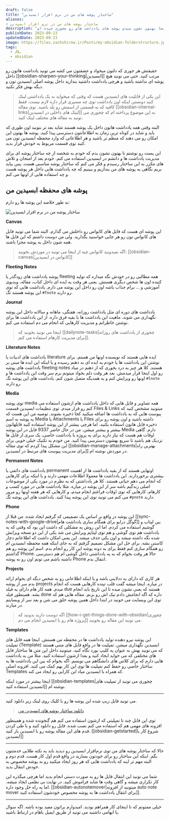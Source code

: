 ```yaml
---
draft: false
title: "ساختار پوشه های من در نرم افزار ابسیدین"
aliases: 
- ساختار پوشه های من در نرم افزار ابسیدین
description: "برای اینکه یادداشت های مرتبی داشته باشید اول باید پوشه هاتون هم مرتب باشه. اینجا بهتون نشون میدم پوشه های یادداشت هام رو چجوری چیده ام."
publishDate: 2023-09-23
updatedDate: 2023-09-23
image: https://files.zachshirow.ir/Posts/my-obsidian-folderstructure.jpg
tags:
  - بلاگ
  - obsidian
---
```



حقیقتش هر جوری که دلتون میخواد و عشقتون می کشه می تونید یادداشت هاتون رو داخل [[obsidian-sharpen-your-thinking|ابسیدین]] مرتب کنید. حتی می تونید هیچ پوشه ای نداشته باشید و هرچی یادداشت داشتید بندازید داخل پوشه اصلی ابسیدین تون و دیگه بهش فکر نکنید. 

> این یکی از قابلیت های ابسیدین هست که وقتی که میخواید به یک یادداشتی لینک کنید دونستن اینکه اون یادداشت توی چه مسیری قرار داره لازم نیست. فقط کافیه که یه قسمتی از اسمش رو بلد باشید. توی مقاله [[obsidian-internal-links|لینک های داخلی در ابسیدین]] به این موضوع پرداخته ام که چجوری می تونید به مقاله های مختلف لینک کنید.

البته وقتی همه یادداشت هاتون داخل یک پوشه هستند شاید بعد تر نتونید اون طوری که باید و شاید در کوتاه ترین زمان به اطلاعاتتون دسترسی پیدا کنید. پوشه ها بهتون این امکان رو می دهند که منظم تر باشید و هر اطلاعاتی که وارد محفظه ابسیدین تون می کنید توی قسمت مربوط به خودش قرار بدید. 

این پست رو نوشتم تا بهتون نشون بدم که خودم به شخصه از چه ساختار پوشه ای برای مدیریت یادداشت ها و دانشم در ابسیدین استفاده می کنم. خودم بعد از امتحان و تلاش های مکرر به این ساختار رسیدم و فکر می کنم که ساختار پوشه مناسبی هست. پس بیاید بریم نگاهی به پوشه های من بندازیم و ببینیم که چه یادداشت هایی داخل هر پوشه هست و چه استفاده هایی از اونها می کنم. 

## پوشه های محفظه ابسیدین من

به طور خلاصه این پوشه ها رو دارم: 

![ساختار پوشه من در نرم افزار ابسیدین](https://files.zachshirow.ir/Posts/my-obsidian-folderstructure01.png)

**Canvas**

این پوشه ای هست که فایل های کانواس رو داخلش می گذارم. البته شما می تونید فایل های کانواس تون رو هر جایی خواستید بگذارید. ولی من دوست داشتم که این فایل ها همه شون داخل یه پوشه مجزا باشند. 

> اگه نمیدونید کانواس چیه از اینجا می تونید در موردش بخونید: [[obsidian-canvas|کانواس در ابسیدین]]


**Fleeting Notes**

پوشه یادداشت های زودگذر یا fleeting همه مطالبی رو در خودش نگه میداره که تولید کننده اون ها شخص دیگری هستش. یعنی هر وقت یه ایده ای داخل کتاب، مقاله، ویدیوی آموزشی و ... برام جذاب باشه اون رو داخل این پوشه می ذارم. یادداشت هایی که توی این پوشه هستند تگ `#fnote` رو دارند.

**Journal**

یادداشت های دوره ای مثل یادداشت روزانه، هفتگی، ماهانه و سالانه داخل این پوشه نگهداری می شوند. ماهیت این یادداشت ها با بقیه فرق داره. از این یادداشت ها برای نوشتن خاطراتم و مدیریت کارهایی که انجام می دم استفاده می کنم. 

> اینجا می تونید بخونید که [[dailynote-tasks|چجوری از یادداشت های روزانه برای مدیریت کارهام استفاده می کنم]].

**Literature Notes**

یادداشت های ادبیات یا literature ایده هایی هستند که نویسنده اونها من هستم. برای نوشتن این یادداشت ها یا خودم یه ایده ای به ذهنم رسیده و یا اینکه این ایده ها مبنی بر یادداشت های پوشه fleeting notes هستند. کلا هر چیز به درد بخوری که از ذهنم در میاد رو اول اینجا قرار میدمش. بعد هر وقت دلم بخواد میتونم برم سر وقت این یادداشت ها و اونها رو ویرایش کنم و به همدیگه متصل شون کنم. یادداشت های این پوشه تگ `#lnote` رو دارند.

**Media**

توی پوشه media همه تصاویر و فایل هایی که داخل یادداشت هام ازشون استفاده می کنم رو قرار میدم. توی تنظیمات ابسیدین قسمت Files & Links میتونید مشخص کنید که پیوست هایی که به یادداشت ها اضافه میکنید کجا ذخیره بشوند. توصیه من این هست که یه پوشه به اسم Media یا Attachments یا Files داشته باشید و اون پوشه رو برای ذخیره فایل هاتون استفاده بکنید. اما هرچی بیشتر از این پوشه استفاده کنید فایلهاتون بیشتر و بیشتر میشن. من در حال حاضر 9337 فایل در این پوشه Media دارم. گاهی اوقات هم هست که نیاز دارید برای یه پروژه یا یادداشت خاصی، یک سری از فایل ها نزدیک هم باشند تا سریع بهشون دسترسی پیدا کنید. من خودم یه تکنیک خیلی خوبی برای این مشکل پیدا کردم که توی مقاله [[obsidian-manage-attachments|بهترین راه برای مدیریت پیوست های مرتبط در ابسیدین]] در موردش نوشته ام.


**Permanent Notes**

یادداشت های دائمی یا permanent اونهایی هستند که از بقیه یادداشت ها از اهمیت بیشتری برخوردارند. این یادداشت ها معمولا اطلاعات مهمی دارند و یا اینکه برای کارهایی که انجام می دهم حیاتی هستند. کلا هر یادداشتی که به نظرم در مورد یکی از موضوعات اصلی زندگیم باشه سر از این پوشه در میاره. مثلا یادداشت هایی در مورد کسب و کارهام، کارهایی که توی اوقات فراغتم انجام میدم، و کارهایی که هر هفته اونها رو مرور می کنم می تونید توی این پوشه پیدا کنید. یادداشت های این پوشه تگ `#pnote` دارند.

**Phone**

این پوشه در واقع بر اساس یک تصمیمی که گرفتم ایجاد شده. من قبلا از [[sync-notes-with-google-drive|گوگل درایو برای همگام سازی یادداشت هام]] بین لپتاپ و گوشیم استفاده می کردم. اما این روش یه مشکلی که داشت این بود که وقتی که یه یادداشت هم توی گوشی و هم توی لپتاپم ویرایش می شد یکی از این دو نسخه ویرایش شده نگه داشته میشد و اون یکی حذف میشد. این یعنی امکان داشت که اطلاعاتم دچار کاستی بشه. برای حل این مشکل تصمیم گرفتم که به جای اینکه همه محفظه ابسیدین ام رو همگام سازی کنم فقط برای یه دونه پوشه این کار رو انجام بدم. اسم این پوشه رو هم گذاشتم Phone. حالا هر وقت بخوام که به یه یادداشتی داخل گوشی ام هم دسترسی داشته باشم می تونم اون رو به پوشه Phone انتقال بدم. 

**Projects**

هر کاری که دارای یه ددلاینی باشه و یا اینکه اطلاعاتی رو به شخص دیگه ای بخوام ارائه بدم سر از پوشه projects در میاره. اینجا میشه گفت قلب تپنده کارهایی هست که انجام میدم. همه کار هام دارای یه فیلد due هستند که یعنی نشون میده تا این تاریخ باید انجام بشه. همینطور فیلد done داره که اگه انجامش دادم تیک اش رو بزنم. مقاله هایی هم که توی این وبسایت می خونید در ابتدا داخل همین پوشه خلق می شن و بعد سر از وبسایتم در میارند. 

> اگه دوست دارید بدونید که [[how-i-get-things-done-with-obsidian|چجوری پروژه هام رو با ابسیدین انجام می دم]] می تونید این مقاله رو بخونید. 


**Templates**

این پوشه نیرو دهنده تولید یادداشت ها در محفظه من هستش. اینجا همه فایل های تمپلیت (Template) ابسیدین نگهداری میشن. تمپلیت ها در واقع فایل های متنی هستند که می تونید بهش به عنوان یه کلیپ بورد نگاه کنید. میتونید داخل این متن ها ساختار فایل های مختلفی که می خواید ایجاد کنید و بعدا ازشون استفاده کنید. مثلا من یه یادداشت هایی دارم که برای کلاس های دانشگاهم می نویسم. اگه بخوام که بین این یادداشت ها یه ساختار خاصی رو حفظ کنم تمپلیت ها توی این کار بهم کمک می کنند. افزونه اصلی Templates که همراه با ابسیدین میاد این کارایی رو ایجاد می کنه. 

اینجا بیشتر در مورد اینکه [[obsidian-templates|چجوری می تونید از تمپلیت های ابسیدین استفاده کنید]] نوشته ام.


---

می تونید فایل زیپ شده این پوشه ها رو با کلیک روی لینک زیر دانلود کنید. 

> [دانلود ساختار پوشه های ابسیدین من](https://baserow.io/form/TsY97I4xLpxlbJIDxXnGAP0wRMuo7FRwz8satYEFSyw?hide_فایل&prefill_فایل=obsidian-folderstructure)

توی این فایل چند تا تمپلیتی که ازشون استفاده می کنم هم گنجونده شده و همینطور افزونه های مهمی هم که استفاده می کنم نصب شده. فایل رو دانلود کنید و با طی کردن قدم های این مقاله پوشه رو با ابسیدین باز کنید. [[obsidian-getstarted|شروع کار با ابسیدین]]

---

حالا که ساختار پوشه های من توی نرم‌افزار ابسیدین رو دیدید باید یه نکته طلایی خدمتتون بگم. اینکه این ساختار رو برای خودتون بسازید در واقع قدم اول کار هست. قدم دوم و البته مهم تر اینه که یادداشت هایی که هر روز ایجاد میکنید رو به پوشه مخصوص به خودش انتقال بدید.  

شما می تونید این انتقال فایل ها رو به صورت دستی انجام بدید اما هرچی میگذره این کار تکراری میشه و گاهی وقت ها شاید فراموش کنید. در نهایت بی نظمی ایجاد میشه. اما یه راه حل وجود داره. [[obsidian-autonotemover|میتونید از افزونه auto note mover برای انتقال یادداشت ها به پوشه مخصوص خودشون استفاده کنید]]. 

---

خیلی ممنونم که تا اینجای کار همراهم بودید. امیدوارم براتون مفید بوده باشه. اگه سوال یا ابهامی داشتید می تونید از طریق ایمیل باهام در ارتباط باشید.
